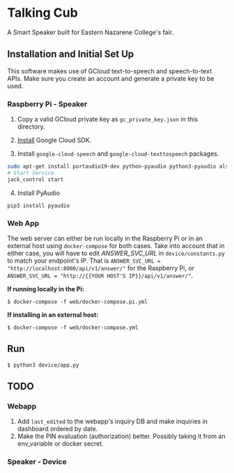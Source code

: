 # Talking Cub
A Smart Speaker built for Eastern Nazarene College's fair.

## Installation and Initial Set Up
This software makes use of GCloud text-to-speech and speech-to-text APIs. Make sure you create an account and generate a private key to be used.

### Raspberry Pi - Speaker
1. Copy a valid GCloud private key as ```gc_private_key.json``` in this directory.

2. [Install](https://github.com/thomas-vl/GoogleSpeechRPi) Google Cloud SDK.
3. Install ```google-cloud-speech``` and ```google-cloud-texttospeech``` packages. 

```bash
sudo apt-get install portaudio19-dev python-pyaudio python3-pyaudio alsa-tools alsa-utils jackd2
# Start Service
jack_control start
```
4. Install PyAudio
```
pip3 install pyaudio
```

### Web App
The web server can either be run locally in the Raspberry Pi or in an external host using ```docker-compose``` for both cases. Take into account that in either case, you will have to edit *ANSWER_SVC_URL* in ```device/constants.py``` to match your endpoint's IP. That is ```ANSWER_SVC_URL = "http://localhost:8000/api/v1/answer/"``` for the Raspberry Pi, or ```ANSWER_SVC_URL = "http://{{YOUR HOST'S IP}}/api/v1/answer/"```.

**If running locally in the Pi:**
```
$ docker-compose -f web/docker-compose.pi.yml
```

**If installing in an external host:**
```
$ docker-compose -f web/docker-compose.yml
```

## Run
```
$ python3 device/app.py
```

## TODO
### Webapp
1. Add `last_edited` to the webapp's inquiry DB and make inquiries in dashboard ordered by date.
2. Make the PIN evaluation (authorization) better. Possibly taking it from an env_variable or docker secret.
### Speaker - Device
